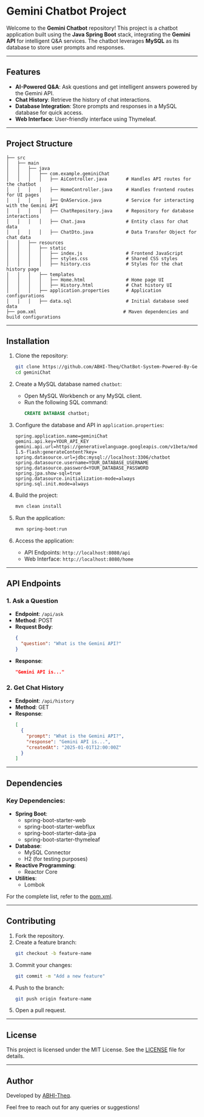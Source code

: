 # Gemini Chatbot Project

Welcome to the **Gemini Chatbot** repository! This project is a chatbot application built using the **Java Spring Boot** stack, integrating the **Gemini API** for intelligent Q&A services. The chatbot leverages **MySQL** as its database to store user prompts and responses.

---

## Features
- **AI-Powered Q&A**: Ask questions and get intelligent answers powered by the Gemini API.
- **Chat History**: Retrieve the history of chat interactions.
- **Database Integration**: Store prompts and responses in a MySQL database for quick access.
- **Web Interface**: User-friendly interface using Thymeleaf.

---

## Project Structure

```
├── src
│   ├── main
│   │   ├── java
│   │   │   ├── com.example.geminiChat
│   │   │   │   ├── AiController.java       # Handles API routes for the chatbot
│   │   │   │   ├── HomeController.java     # Handles frontend routes for UI pages
│   │   │   │   ├── QnAService.java         # Service for interacting with the Gemini API
│   │   │   │   ├── ChatRepository.java     # Repository for database interactions
│   │   │   │   ├── Chat.java               # Entity class for chat data
│   │   │   │   ├── ChatDto.java            # Data Transfer Object for chat data
│   │   ├── resources
│   │   │   ├── static
│   │   │   │   ├── index.js                # Frontend JavaScript
│   │   │   │   ├── styles.css              # Shared CSS styles
│   │   │   │   ├── history.css             # Styles for the chat history page
│   │   │   ├── templates
│   │   │   │   ├── Home.html               # Home page UI
│   │   │   │   ├── History.html            # Chat history UI
│   │   │   ├── application.properties      # Application configurations
│   │   │   ├── data.sql                    # Initial database seed data
├── pom.xml                                # Maven dependencies and build configurations
```

---

## Installation

1. Clone the repository:
   ```bash
   git clone https://github.com/ABHI-Theq/ChatBot-System-Powered-By-Gemini-Api.git
   cd geminiChat
   ```

2. Create a MySQL database named `chatbot`:
   - Open MySQL Workbench or any MySQL client.
   - Run the following SQL command:
     ```sql
     CREATE DATABASE chatbot;
     ```

3. Configure the database and API in `application.properties`:
   ```properties
   spring.application.name=geminiChat
   gemini.api.key=YOUR_API_KEY
   gemini.api.url=https://generativelanguage.googleapis.com/v1beta/models/gemini-1.5-flash:generateContent?key=
   spring.datasource.url=jdbc:mysql://localhost:3306/chatbot
   spring.datasource.username=YOUR_DATABASE_USERNAME
   spring.datasource.password=YOUR_DATABASE_PASSWORD
   spring.jpa.show-sql=true
   spring.datasource.initialization-mode=always
   spring.sql.init.mode=always
   ```

4. Build the project:
   ```bash
   mvn clean install
   ```

5. Run the application:
   ```bash
   mvn spring-boot:run
   ```

6. Access the application:
   - API Endpoints: `http://localhost:8080/api`
   - Web Interface: `http://localhost:8080/home`

---

## API Endpoints

### 1. Ask a Question
- **Endpoint**: `/api/ask`
- **Method**: POST
- **Request Body**:
  ```json
  {
    "question": "What is the Gemini API?"
  }
  ```
- **Response**:
  ```json
  "Gemini API is..."
  ```

### 2. Get Chat History
- **Endpoint**: `/api/history`
- **Method**: GET
- **Response**:
  ```json
  [
    {
      "prompt": "What is the Gemini API?",
      "response": "Gemini API is...",
      "createdAt": "2025-01-01T12:00:00Z"
    }
  ]
  ```

---

## Dependencies

### Key Dependencies:
- **Spring Boot**:
  - spring-boot-starter-web
  - spring-boot-starter-webflux
  - spring-boot-starter-data-jpa
  - spring-boot-starter-thymeleaf
- **Database**:
  - MySQL Connector
  - H2 (for testing purposes)
- **Reactive Programming**:
  - Reactor Core
- **Utilities**:
  - Lombok

For the complete list, refer to the [pom.xml](pom.xml).

---

## Contributing

1. Fork the repository.
2. Create a feature branch:
   ```bash
   git checkout -b feature-name
   ```
3. Commit your changes:
   ```bash
   git commit -m "Add a new feature"
   ```
4. Push to the branch:
   ```bash
   git push origin feature-name
   ```
5. Open a pull request.

---

## License

This project is licensed under the MIT License. See the [LICENSE](LICENSE) file for details.

---

## Author

Developed by [ABHI-Theq](https://github.com/ABHI-Theq).

Feel free to reach out for any queries or suggestions!

